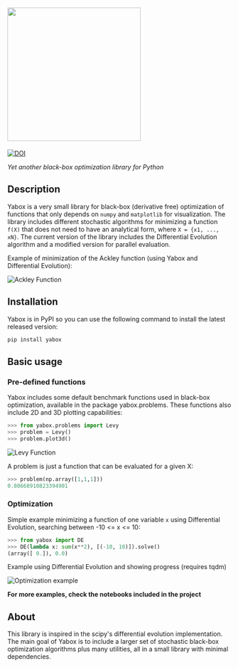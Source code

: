 # <img src='../master/docs/images/yabox.png?raw=true' width=300 />
[![DOI](https://zenodo.org/badge/97233963.svg)](https://zenodo.org/badge/latestdoi/97233963)

_Yet another black-box optimization library for Python_


## Description

Yabox is a very small library for black-box (derivative free) optimization of functions that only depends on `numpy` and `matplotlib` for visualization. The library includes different stochastic algorithms for minimizing a function `f(X)`  that does not need to have an analytical form, where `X = {x1, ..., xN}`.
The current version of the library includes the Differential Evolution algorithm and a modified version for parallel evaluation.

Example of minimization of the Ackley function (using Yabox and Differential Evolution):

![Ackley Function](../master/notebooks/img/ackley.gif?raw=true)

## Installation

Yabox is in PyPI so you can use the following command to install the latest released version:
```bash
pip install yabox
```

## Basic usage

### Pre-defined functions
Yabox includes some default benchmark functions used in black-box optimization, available in the package yabox.problems. These functions also include 2D and 3D plotting capabilities:

```python
>>> from yabox.problems import Levy
>>> problem = Levy()
>>> problem.plot3d()
```

![Levy Function](../master/docs/images/levy.png?raw=true)

A problem is just a function that can be evaluated for a given X:
```python
>>> problem(np.array([1,1,1]))
0.80668910823394901
```


### Optimization

Simple example minimizing a function of one variable `x` using Differential Evolution, searching between -10 <= x <= 10:

```python
>>> from yabox import DE
>>> DE(lambda x: sum(x**2), [(-10, 10)]).solve()
(array([ 0.]), 0.0)
```

Example using Differential Evolution and showing progress (requires tqdm)

![Optimization example](../master/docs/images/opt_example.gif?raw=true)

**For more examples, check the notebooks included in the project**

## About

This library is inspired in the scipy's differential evolution implementation. The main goal of Yabox is to include a larger set of stochastic black-box optimization algorithms plus many utilities, all in a small library with minimal dependencies.

